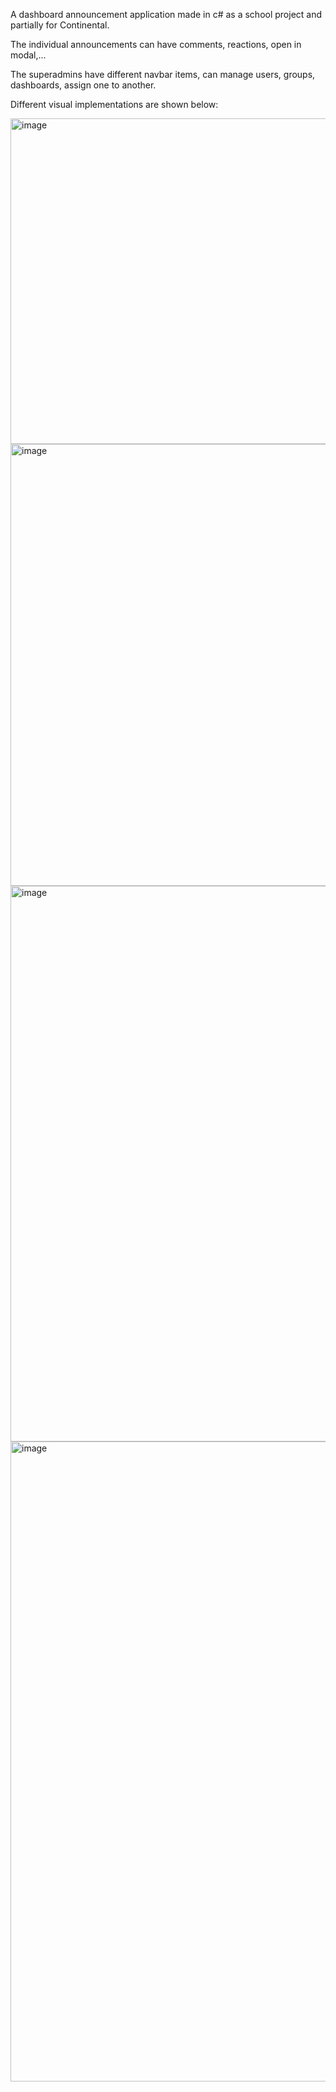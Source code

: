 A dashboard announcement application made in c# as a school project and partially for Continental.

The individual announcements can have comments, reactions, open in modal,...

The superadmins have different navbar items, can manage users, groups, dashboards, assign one to another.

Different visual implementations are shown below:



<img width="839" height="521" alt="image" src="https://github.com/user-attachments/assets/6fd06160-26d6-45f4-aec2-024f09031bd2" />


<img width="1530" height="707" alt="image" src="https://github.com/user-attachments/assets/fc4b2519-8c68-47c5-8be8-3065f80b6c5c" />


<img width="1835" height="889" alt="image" src="https://github.com/user-attachments/assets/46ea8571-5282-4922-92b8-e1a320f872ff" />


<img width="1536" height="1024" alt="image" src="https://github.com/user-attachments/assets/62d73aa0-9be1-48f4-8fcf-bbec325dd616" />
